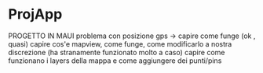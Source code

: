 # ProjApp

PROGETTO IN MAUI
problema con posizione gps -> capire come funge (ok , quasi)
capire cos'e mapview, come funge, come modificarlo a nostra discrezione (ha stranamente funzionato molto a caso)
capire come funzionano i layers della mappa e come aggiungere dei punti/pins 